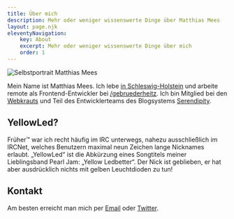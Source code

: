 ```yaml
---
title: Über mich
description: Mehr oder weniger wissenswerte Dinge über Matthias Mees
layout: page.njk
eleventyNavigation:
    key: About
    excerpt: Mehr oder weniger wissenswerte Dinge über mich
    order: 1
---
```


<img class="avatar" src="/img/mm-2021-1440.jpg" sizes="100%, (min-width: 30em) 20%, (min-width: 48em) 25%" srcset="/img/mm-2021-240.jpg 240w, /img/mm-2021-480.jpg 480w, /img/mm-2021-960.jpg 960w, /img/mm-2021-1440.jpg 1440w" loading="lazy" alt="Selbstportrait Matthias Mees">

Mein Name ist Matthias Mees. Ich lebe [in Schleswig-Holstein](https://de.wikipedia.org/wiki/Eutin) und arbeite remote als Frontend-Entwickler bei [/gebruederheitz](https://www.gebruederheitz.de). Ich bin Mitglied bei den [Webkrauts](http://webkrauts.de) und Teil des Entwicklerteams des Blogsystems [Serendipity](https://s9y.org).

## YellowLed?

Früher™ war ich recht häufig im IRC unterwegs, nahezu ausschließlich im IRCNet, welches Benutzern maximal neun Zeichen lange Nicknames erlaubt. „YellowLed“ ist die Abkürzung eines Songtitels meiner Lieblingsband Pearl Jam: „Yellow Ledbetter“. Der Nick ist geblieben, er hat aber ausdrücklich nichts mit gelben Leuchtdioden zu tun!

## Kontakt

Am besten erreicht man mich per [Email](mailto:mm@yellowled.de) oder [Twitter](https://twitter.com/yellowled).
